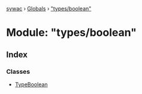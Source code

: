 [sywac](../README.md) › [Globals](../globals.md) › ["types/boolean"](_types_boolean_.md)

# Module: "types/boolean"

## Index

### Classes

* [TypeBoolean](../classes/_types_boolean_.typeboolean.md)
